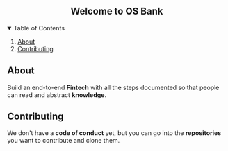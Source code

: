<p align="center">

<h2 align="center">Welcome to OS Bank</h2>

<details open="open">
<summary>Table of Contents</summary>
<ol>
<li>
<a href="#about">About</a>
</li>
<li>
<a href="#contributing">Contributing</a>
</li>
</ol>
</details>

## About

Build an end-to-end **Fintech** with all the steps documented so that people can read and abstract **knowledge**.

## Contributing

We don't have a **code of conduct** yet, but you can go into the **repositories** you want to contribute and clone them.
